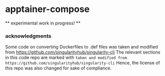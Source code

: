 # apptainer-compose

\*\* experimental work in progress! \*\*

### acknowledgments

Some code on converting Dockerfiles to .def files was taken and modified from 
https://github.com/singularityhub/singularity-cli The relevant sections in this code 
repo are marked with 
`taken and modified from https://github.com/singularityhub/singularity-cli`
Hence, the license of this repo was also changed for sake of compliance.

